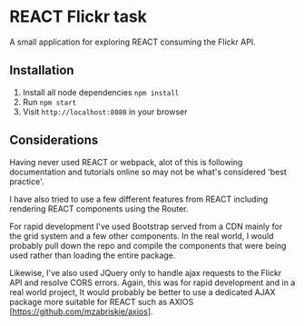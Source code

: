 # REACT Flickr task

A small application for exploring REACT consuming the Flickr API.

## Installation

1. Install all node dependencies `npm install`
2. Run `npm start`
3. Visit `http://localhost:8080` in your browser

## Considerations

Having never used REACT or webpack, alot of this is following documentation and tutorials online so may not be what's considered 'best practice'.

I have also tried to use a few different features from REACT including rendering REACT components using the Router.

For rapid development I've used Bootstrap served from a CDN mainly for the grid system and a few other components. In the real world, I would probably pull down the repo and compile the components that were being used rather than loading the entire package.

Likewise, I've also used JQuery only to handle ajax requests to the Flickr API and resolve CORS errors. Again, this was for rapid development and in a real world project, It would probably be better to use a dedicated AJAX package more suitable for REACT such as AXIOS [https://github.com/mzabriskie/axios].
